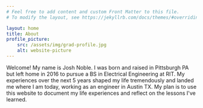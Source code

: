 ```yaml
---
# Feel free to add content and custom Front Matter to this file.
# To modify the layout, see https://jekyllrb.com/docs/themes/#overriding-theme-defaults

layout: home
title: About
profile_picture:
    src: /assets/img/grad-profile.jpg
    alt: website-picture
---
```


<p>Welcome! My name is Josh Noble. I was born and raised in Pittsburgh PA but left home in 2016 to pursue a BS in Electrical Engineering at RIT. My experiences over the next 5 years shaped my life tremendously and landed me where I am today, working as an engineer in Austin TX. My plan is to use this website to document my life experiences and reflect on the lessons I've learned.</p>
